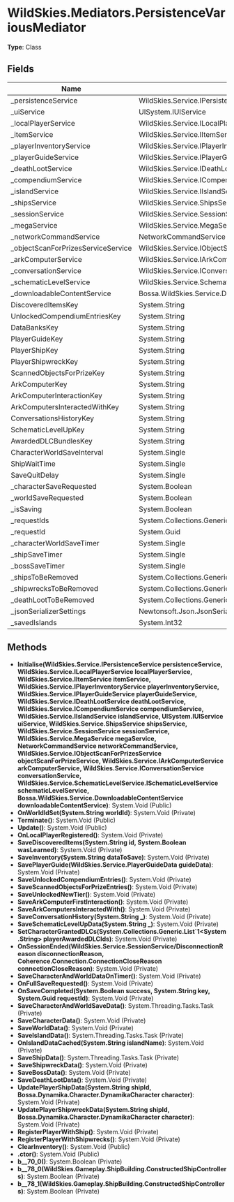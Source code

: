﻿# WildSkies.Mediators.PersistenceVariousMediator

**Type**: Class

## Fields

| Name | Type | Access |
|------|------|--------|
| _persistenceService | WildSkies.Service.IPersistenceService | Private |
| _uiService | UISystem.IUIService | Private |
| _localPlayerService | WildSkies.Service.ILocalPlayerService | Private |
| _itemService | WildSkies.Service.IItemService | Private |
| _playerInventoryService | WildSkies.Service.IPlayerInventoryService | Private |
| _playerGuideService | WildSkies.Service.IPlayerGuideService | Private |
| _deathLootService | WildSkies.Service.IDeathLootService | Private |
| _compendiumService | WildSkies.Service.ICompendiumService | Private |
| _islandService | WildSkies.Service.IIslandService | Private |
| _shipsService | WildSkies.Service.ShipsService | Private |
| _sessionService | WildSkies.Service.SessionService | Private |
| _megaService | WildSkies.Service.MegaService | Private |
| _networkCommandService | NetworkCommandService | Private |
| _objectScanForPrizesServiceService | WildSkies.Service.IObjectScanForPrizesService | Private |
| _arkComputerService | WildSkies.Service.IArkComputerService | Private |
| _conversationService | WildSkies.Service.IConversationService | Private |
| _schematicLevelService | WildSkies.Service.SchematicLevelService.ISchematicLevelService | Private |
| _downloadableContentService | Bossa.WildSkies.Service.DownloadableContentService | Private |
| DiscoveredItemsKey | System.String | Private |
| UnlockedCompendiumEntriesKey | System.String | Private |
| DataBanksKey | System.String | Private |
| PlayerGuideKey | System.String | Private |
| PlayerShipKey | System.String | Private |
| PlayerShipwreckKey | System.String | Private |
| ScannedObjectsForPrizeKey | System.String | Private |
| ArkComputerKey | System.String | Private |
| ArkComputerInteractionKey | System.String | Private |
| ArkComputersInteractedWithKey | System.String | Private |
| ConversationsHistoryKey | System.String | Private |
| SchematicLevelUpKey | System.String | Private |
| AwardedDLCBundlesKey | System.String | Private |
| CharacterWorldSaveInterval | System.Single | Private |
| ShipWaitTime | System.Single | Private |
| SaveQuitDelay | System.Single | Private |
| _characterSaveRequested | System.Boolean | Private |
| _worldSaveRequested | System.Boolean | Private |
| _isSaving | System.Boolean | Private |
| _requestIds | System.Collections.Generic.List`1<System.Guid> | Private |
| _requestId | System.Guid | Private |
| _characterWorldSaveTimer | System.Single | Private |
| _shipSaveTimer | System.Single | Private |
| _bossSaveTimer | System.Single | Private |
| _shipsToBeRemoved | System.Collections.Generic.List`1<System.String> | Private |
| _shipwrecksToBeRemoved | System.Collections.Generic.List`1<System.String> | Private |
| _deathLootToBeRemoved | System.Collections.Generic.List`1<System.String> | Private |
| _jsonSerializerSettings | Newtonsoft.Json.JsonSerializerSettings | Private |
| _savedIslands | System.Int32 | Private |

## Methods

- **Initialise(WildSkies.Service.IPersistenceService persistenceService, WildSkies.Service.ILocalPlayerService localPlayerService, WildSkies.Service.IItemService itemService, WildSkies.Service.IPlayerInventoryService playerInventoryService, WildSkies.Service.IPlayerGuideService playerGuideService, WildSkies.Service.IDeathLootService deathLootService, WildSkies.Service.ICompendiumService compendiumService, WildSkies.Service.IIslandService islandService, UISystem.IUIService uiService, WildSkies.Service.ShipsService shipsService, WildSkies.Service.SessionService sessionService, WildSkies.Service.MegaService megaService, NetworkCommandService networkCommandService, WildSkies.Service.IObjectScanForPrizesService objectScanForPrizeService, WildSkies.Service.IArkComputerService arkComputerService, WildSkies.Service.IConversationService conversationService, WildSkies.Service.SchematicLevelService.ISchematicLevelService schematicLevelService, Bossa.WildSkies.Service.DownloadableContentService downloadableContentService)**: System.Void (Public)
- **OnWorldIdSet(System.String worldId)**: System.Void (Private)
- **Terminate()**: System.Void (Public)
- **Update()**: System.Void (Public)
- **OnLocalPlayerRegistered()**: System.Void (Private)
- **SaveDiscoveredItems(System.String id, System.Boolean wasLearned)**: System.Void (Private)
- **SaveInventory(System.String dataToSave)**: System.Void (Private)
- **SavePlayerGuide(WildSkies.Service.PlayerGuideData guideData)**: System.Void (Private)
- **SaveUnlockedCompendiumEntries()**: System.Void (Private)
- **SaveScannedObjectsForPrizeEntries()**: System.Void (Private)
- **SaveUnlockedNewTier()**: System.Void (Private)
- **SaveArkComputerFirstInteraction()**: System.Void (Private)
- **SaveArkComputersInteractedWith()**: System.Void (Private)
- **SaveConversationHistory(System.String _)**: System.Void (Private)
- **SaveSchematicLevelUpData(System.String _)**: System.Void (Private)
- **SetCharacterGrantedDLCs(System.Collections.Generic.List`1<System.String> playerAwardedDLCIds)**: System.Void (Private)
- **OnSessionEnded(WildSkies.Service.SessionService/DisconnectionReason disconnectionReason, Coherence.Connection.ConnectionCloseReason connectionCloseReason)**: System.Void (Private)
- **SaveCharacterAndWorldDataOnTimer()**: System.Void (Private)
- **OnFullSaveRequested()**: System.Void (Private)
- **OnSaveCompleted(System.Boolean success, System.String key, System.Guid requestId)**: System.Void (Private)
- **SaveCharacterAndWorldSaveData()**: System.Threading.Tasks.Task (Private)
- **SaveCharacterData()**: System.Void (Private)
- **SaveWorldData()**: System.Void (Private)
- **SaveIslandData()**: System.Threading.Tasks.Task (Private)
- **OnIslandDataCached(System.String islandName)**: System.Void (Private)
- **SaveShipData()**: System.Threading.Tasks.Task (Private)
- **SaveShipwreckData()**: System.Void (Private)
- **SaveBossData()**: System.Void (Private)
- **SaveDeathLootData()**: System.Void (Private)
- **UpdatePlayerShipData(System.String shipId, Bossa.Dynamika.Character.DynamikaCharacter character)**: System.Void (Private)
- **UpdatePlayerShipwreckData(System.String shipId, Bossa.Dynamika.Character.DynamikaCharacter character)**: System.Void (Private)
- **RegisterPlayerWithShip()**: System.Void (Private)
- **RegisterPlayerWithShipwrecks()**: System.Void (Private)
- **ClearInventory()**: System.Void (Public)
- **.ctor()**: System.Void (Public)
- **<SaveIslandData>b__70_0()**: System.Boolean (Private)
- **<RegisterPlayerWithShip>b__78_0(WildSkies.Gameplay.ShipBuilding.ConstructedShipController s)**: System.Boolean (Private)
- **<RegisterPlayerWithShip>b__78_1(WildSkies.Gameplay.ShipBuilding.ConstructedShipController s)**: System.Boolean (Private)

